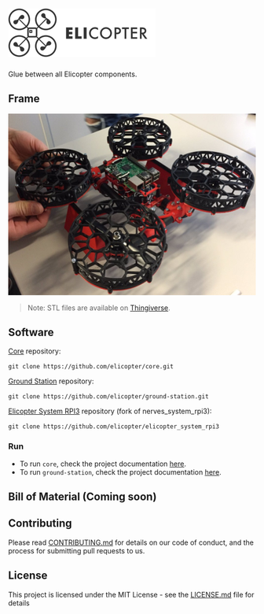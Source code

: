 ![Elicopter](logo.png)
=========

Glue between all Elicopter components.

## Frame

![Elicopter](elicopter_v2-1.jpg)

> Note: STL files are available on [Thingiverse](http://www.thingiverse.com/thing:2277533).

## Software

[Core](https://github.com/elicopter/core) repository:
```
git clone https://github.com/elicopter/core.git
```

[Ground Station](https://github.com/elicopter/ground_station) repository:
```
git clone https://github.com/elicopter/ground-station.git
```

[Elicopter System RPI3](https://github.com/elicopter/elicopter_system_rpi3) repository (fork of nerves_system_rpi3):
```
git clone https://github.com/elicopter/elicopter_system_rpi3
```

### Run

* To run `core`, check the project documentation [here](https://github.com/elicopter/core).
* To run `ground-station`, check the project documentation [here](https://github.com/elicopter/ground_station).


## Bill of Material (Coming soon)

## Contributing

Please read [CONTRIBUTING.md](CONTRIBUTING.md) for details on our code of conduct, and the process for submitting pull requests to us.

## License

This project is licensed under the MIT License - see the [LICENSE.md](LICENSE.md) file for details

